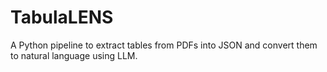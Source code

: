 # TabulaLENS
A Python pipeline to extract tables from PDFs into JSON and convert them to natural language using LLM.
